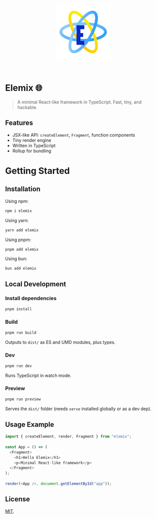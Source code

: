 <p align="center">
  <a 
  href="https://raw.githubusercontent.com/marek-e/elemix/refs/heads/main/assets/elemix.svg" target="_blank" rel="noopener noreferrer">
    <img width="180" src="https://raw.githubusercontent.com/marek-e/elemix/refs/heads/main/assets/elemix.svg" alt="elemix logo">
  </a>
</p>
<br/>

# Elemix 🌐

> A minimal React-like framework in TypeScript. Fast, tiny, and hackable.

## Features
- JSX-like API: `createElement`, `Fragment`, function components
- Tiny render engine
- Written in TypeScript
- Rollup for bundling

# Getting Started

## Installation

Using npm:

```bash
npm i elemix
```

Using yarn:

```bash
yarn add elemix
```

Using pnpm:

```bash
pnpm add elemix
```

Using bun:

```bash
bun add elemix
```

## Local Development

### Install dependencies

```sh
pnpm install
```

### Build
```sh
pnpm run build
```
Outputs to `dist/` as ES and UMD modules, plus types.

### Dev
```sh
pnpm run dev
```
Runs TypeScript in watch mode.

### Preview
```sh
pnpm run preview
```
Serves the `dist/` folder (needs `serve` installed globally or as a dev dep).

## Usage Example
```ts
import { createElement, render, Fragment } from "elemix";

const App = () => (
  <Fragment>
    <h1>Hello Elemix</h1>
    <p>Minimal React-like framework</p>
  </Fragment>
);

render(<App />, document.getElementById("app"));
```


## License

[MIT](LICENSE).